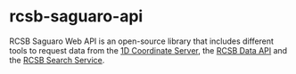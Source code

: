 # rcsb-saguaro-api

RCSB Saguaro Web API is an open-source library that includes different tools to request data from the [1D Coordinate Server](https://1d-coordinates.rcsb.org), 
the [RCSB Data API](https://data.rcsb.org) and the [RCSB Search Service](https://search.rcsb.org).